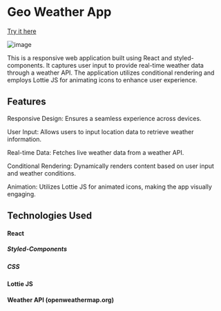 # Geo Weather App
 [Try it here](https://geo-atjz.onrender.com)
 
 ![image](https://s6.ezgif.com/tmp/ezgif-6-9b4fc371be.gif)
 
This is a responsive web application built using React and styled-components. It captures user input to provide real-time weather data through a weather API. The application utilizes conditional rendering and employs Lottie JS for animating icons to enhance user experience.

## Features

Responsive Design: Ensures a seamless experience across devices.

User Input: Allows users to input location data to retrieve weather information.

Real-time Data: Fetches live weather data from a weather API.

Conditional Rendering: Dynamically renders content based on user input and weather conditions.

Animation: Utilizes Lottie JS for animated icons, making the app visually engaging.
## Technologies Used

#### React
##### Styled-Components
##### CSS
#### Lottie JS
#### Weather API (openweathermap.org)
 
